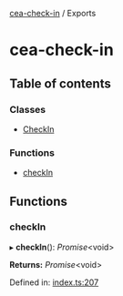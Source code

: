 [cea-check-in](README.md) / Exports

# cea-check-in

## Table of contents

### Classes

- [CheckIn](classes/checkin.md)

### Functions

- [checkIn](modules.md#checkin)

## Functions

### checkIn

▸ **checkIn**(): *Promise*<void\>

**Returns:** *Promise*<void\>

Defined in: [index.ts:207](https://github.com/ceajs/cea/blob/9a35a33/plugins/check-in/src/index.ts#L207)
